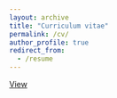 ```yaml
---
layout: archive
title: "Curriculum vitae"
permalink: /cv/
author_profile: true
redirect_from:
  - /resume
---
```


[View](/files/CV.pdf)

<!--- Available on request --->
